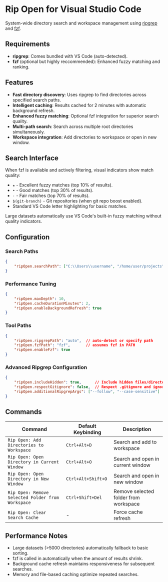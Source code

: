 # Rip Open for Visual Studio Code

System-wide directory search and workspace management using [ripgrep](https://github.com/BurntSushi/ripgrep) and [fzf](https://github.com/junegunn/fzf).

## Requirements

- **ripgrep**: Comes bundled with VS Code (auto-detected).
- **fzf** (optional but highly reccommended): Enhanced fuzzy matching and ranking.

## Features

- **Fast directory discovery**: Uses ripgrep to find directories across specified search paths.
- **Intelligent caching**: Results cached for 2 minutes with automatic background refresh.
- **Enhanced fuzzy matching**: Optional fzf integration for superior search quality.
- **Multi-path search**: Search across multiple root directories simultaneously.
- **Workspace integration**: Add directories to workspace or open in new window.

## Search Interface

When fzf is available and actively filtering, visual indicators show match quality:

- `★` - Excellent fuzzy matches (top 10% of results).
- `•` - Good matches (top 30% of results).
- `·` - Fair matches (top 70% of results).
- `$(git-branch)` - Git repositories (when git repo boost enabled).
- Standard VS Code letter highlighting for basic matches.

Large datasets automatically use VS Code's built-in fuzzy matching without quality indicators.

## Configuration

### Search Paths
```json
{
    "ripOpen.searchPath": ["C:\\Users\\username", "/home/user/projects"]
}
```

### Performance Tuning
```json
{
    "ripOpen.maxDepth": 10,
    "ripOpen.cacheDurationMinutes": 2,
    "ripOpen.enableBackgroundRefresh": true
}
```

### Tool Paths
```json
{
    "ripOpen.ripgrepPath": "auto",  // auto-detect or specify path
    "ripOpen.fzfPath": "fzf",       // assumes fzf in PATH
    "ripOpen.enableFzf": true
}
```

### Advanced Ripgrep Configuration
```json
{
    "ripOpen.includeHidden": true,      // Include hidden files/directories
    "ripOpen.respectGitignore": false,  // Respect .gitignore and ignore files
    "ripOpen.additionalRipgrepArgs": ["--follow", "--case-sensitive"]
}
```

## Commands

| Command                                           | Default Keybinding | Description                           |
| ------------------------------------------------- | ------------------ | ------------------------------------- |
| `Rip Open: Add Directories to Workspace`          | `Ctrl+Alt+D`       | Search and add to workspace           |
| `Rip Open: Open Directory in Current Window`      | `Ctrl+Alt+O`       | Search and open in current window     |
| `Rip Open: Open Directory in New Window`          | `Ctrl+Alt+Shift+O` | Search and open in new window         |
| `Rip Open: Remove Selected Folder from Workspace` | `Ctrl+Shift+Del`   | Remove selected folder from workspace |
| `Rip Open: Clear Search Cache`                    | -                  | Force cache refresh                   |

## Performance Notes

- Large datasets (>5000 directories) automatically fallback to basic sorting.
- fzf is called in automatically when the amount of results shrink.
- Background cache refresh maintains responsiveness for subsequent searches.
- Memory and file-based caching optimize repeated searches.